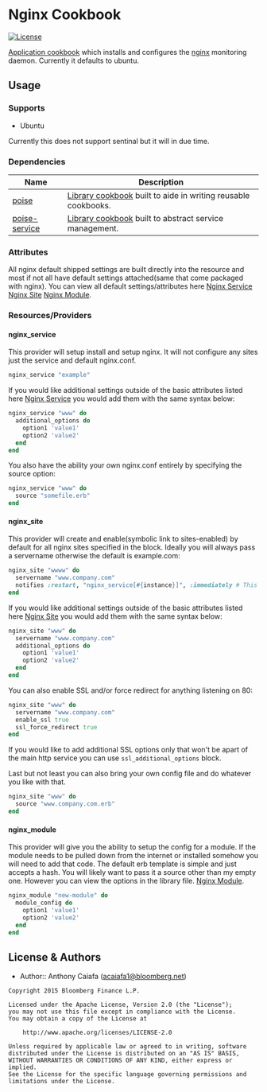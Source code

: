 # Nginx Cookbook
[![License](https://img.shields.io/badge/license-Apache_2-blue.svg)](https://www.apache.org/licenses/LICENSE-2.0)

[Application cookbook][0] which installs and configures the [nginx][1] monitoring daemon. Currently it defaults to ubuntu. 

## Usage
### Supports
- Ubuntu 

Currently this does not support sentinal but it will in due time.

### Dependencies
| Name | Description |
|------|-------------|
| [poise][2] | [Library cookbook][4] built to aide in writing reusable cookbooks. |
| [poise-service][3] | [Library cookbook][4] built to abstract service management. |

### Attributes
All nginx default shipped settings are built directly into the resource and most if not all have default settings attached(same that come packaged with nginx). You can view all default settings/attributes here [Nginx Service][5] [Nginx Site][6] [Nginx Module][7]. 

### Resources/Providers

#### nginx_service
This provider will setup install and setup nginx. It will not configure any sites just the service and default nginx.conf.

```ruby
nginx_service "example"
```

If you would like additional settings outside of the basic attributes listed here [Nginx Service][5] you would add them with the same syntax below:

```ruby
nginx_service "www" do
  additional_options do
    option1 'value1'
    option2 'value2'
  end
end
```

You also have the ability your own nginx.conf entirely by specifying the source option:

```ruby
nginx_service "www" do
  source "somefile.erb"
end
```

#### nginx_site
This provider will create and enable(symbolic link to sites-enabled) by default for all nginx sites specified in the block. Ideally you will always pass a servername otherwise the default is example.com:
```ruby
nginx_site "wwww" do
  servername "www.company.com"
  notifies :restart, "nginx_service[#{instance}]", :immediately # This will work only when the site instance name and service instance name are alike. 
end
```

If you would like additional settings outside of the basic attributes listed here [Nginx Site][6] you would add them with the same syntax below:
```ruby
nginx_site "www" do
  servername "www.company.com"
  additional_options do
    option1 'value1'
    option2 'value2'
  end
end
```

You can also enable SSL and/or force redirect for anything listening on 80:
```ruby
nginx_site "www" do
  servername "www.company.com"
  enable_ssl true
  ssl_force_redirect true
end
```
 If you would like to add additional SSL options only that won't be apart of the main http service you can use ```ssl_additional_options``` block.

Last but not least you can also bring your own config file and do whatever you like with that.
```ruby
nginx_site "www" do
  source "www.company.com.erb"
end
```

#### nginx_module
This provider will give you the ability to setup the config for a module. If the module needs to be pulled down from the internet or installed somehow you will need to add that code. The default erb template is simple and just accepts a hash. You will likely want to pass it a source other than my empty one. However you can view the options in the library file. [Nginx Module][7].
```ruby
nginx_module "new-module" do 
  module_config do
    option1 'value1'
    option2 'value2'
  end
end
```



License & Authors
-----------------
- Author:: Anthony Caiafa (<acaiafa1@bloomberg.net>)

```text
Copyright 2015 Bloomberg Finance L.P.

Licensed under the Apache License, Version 2.0 (the "License");
you may not use this file except in compliance with the License.
You may obtain a copy of the License at

    http://www.apache.org/licenses/LICENSE-2.0

Unless required by applicable law or agreed to in writing, software
distributed under the License is distributed on an "AS IS" BASIS,
WITHOUT WARRANTIES OR CONDITIONS OF ANY KIND, either express or implied.
See the License for the specific language governing permissions and
limitations under the License.
```

[0]: http://blog.vialstudios.com/the-environment-cookbook-pattern#theapplicationcookbook
[1]: http://nginx.org/
[2]: https://github.com/poise/poise
[3]: https://github.com/poise/poise-service
[4]: http://blog.vialstudios.com/the-environment-cookbook-pattern#thelibrarycookbook
[5]: libraries/nginx_service.rb
[6]: libraries/nginx_site.rb
[7]: libraries/nginx_modile.rb
